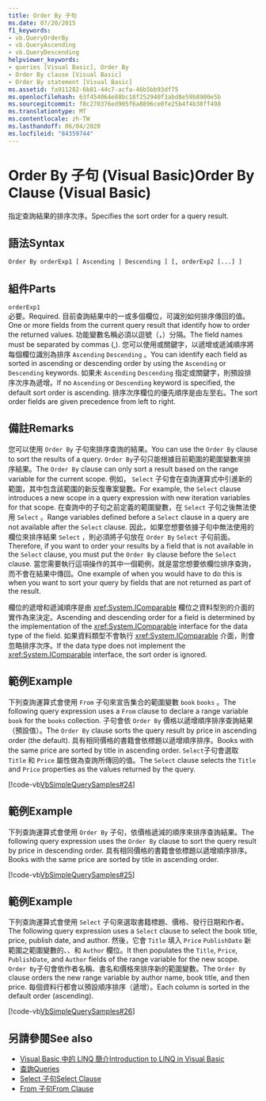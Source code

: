 ```yaml
---
title: Order By 子句
ms.date: 07/20/2015
f1_keywords:
- vb.QueryOrderBy
- vb.QueryAscending
- vb.QueryDescending
helpviewer_keywords:
- queries [Visual Basic], Order By
- Order By clause [Visual Basic]
- Order By statement [Visual Basic]
ms.assetid: fa911282-6b81-44c7-acfa-46b5bb93df75
ms.openlocfilehash: 63f454064e88bc18f252940f3abd8e59b8900e5b
ms.sourcegitcommit: f8c270376ed905f6a8896ce0fe25b4f4b38ff498
ms.translationtype: MT
ms.contentlocale: zh-TW
ms.lasthandoff: 06/04/2020
ms.locfileid: "84359744"
---
```

# <a name="order-by-clause-visual-basic"></a><span data-ttu-id="0f594-102">Order By 子句 (Visual Basic)</span><span class="sxs-lookup"><span data-stu-id="0f594-102">Order By Clause (Visual Basic)</span></span>
<span data-ttu-id="0f594-103">指定查詢結果的排序次序。</span><span class="sxs-lookup"><span data-stu-id="0f594-103">Specifies the sort order for a query result.</span></span>  
  
## <a name="syntax"></a><span data-ttu-id="0f594-104">語法</span><span class="sxs-lookup"><span data-stu-id="0f594-104">Syntax</span></span>  
  
```vb  
Order By orderExp1 [ Ascending | Descending ] [, orderExp2 [...] ]  
```  
  
## <a name="parts"></a><span data-ttu-id="0f594-105">組件</span><span class="sxs-lookup"><span data-stu-id="0f594-105">Parts</span></span>  
 `orderExp1`  
 <span data-ttu-id="0f594-106">必要。</span><span class="sxs-lookup"><span data-stu-id="0f594-106">Required.</span></span> <span data-ttu-id="0f594-107">目前查詢結果中的一或多個欄位，可識別如何排序傳回的值。</span><span class="sxs-lookup"><span data-stu-id="0f594-107">One or more fields from the current query result that identify how to order the returned values.</span></span> <span data-ttu-id="0f594-108">功能變數名稱必須以逗號（，）分隔。</span><span class="sxs-lookup"><span data-stu-id="0f594-108">The field names must be separated by commas (,).</span></span> <span data-ttu-id="0f594-109">您可以使用或關鍵字，以遞增或遞減順序將每個欄位識別為排序 `Ascending` `Descending` 。</span><span class="sxs-lookup"><span data-stu-id="0f594-109">You can identify each field as sorted in ascending or descending order by using the `Ascending` or `Descending` keywords.</span></span> <span data-ttu-id="0f594-110">如果未 `Ascending` `Descending` 指定或關鍵字，則預設排序次序為遞增。</span><span class="sxs-lookup"><span data-stu-id="0f594-110">If no `Ascending` or `Descending` keyword is specified, the default sort order is ascending.</span></span> <span data-ttu-id="0f594-111">排序次序欄位的優先順序是由左至右。</span><span class="sxs-lookup"><span data-stu-id="0f594-111">The sort order fields are given precedence from left to right.</span></span>  
  
## <a name="remarks"></a><span data-ttu-id="0f594-112">備註</span><span class="sxs-lookup"><span data-stu-id="0f594-112">Remarks</span></span>  
 <span data-ttu-id="0f594-113">您可以使用 `Order By` 子句來排序查詢的結果。</span><span class="sxs-lookup"><span data-stu-id="0f594-113">You can use the `Order By` clause to sort the results of a query.</span></span> <span data-ttu-id="0f594-114">`Order By`子句只能根據目前範圍的範圍變數來排序結果。</span><span class="sxs-lookup"><span data-stu-id="0f594-114">The `Order By` clause can only sort a result based on the range variable for the current scope.</span></span> <span data-ttu-id="0f594-115">例如， `Select` 子句會在查詢運算式中引進新的範圍，其中包含該範圍的新反復專案變數。</span><span class="sxs-lookup"><span data-stu-id="0f594-115">For example, the `Select` clause introduces a new scope in a query expression with new iteration variables for that scope.</span></span> <span data-ttu-id="0f594-116">在查詢中的子句之前定義的範圍變數，在 `Select` 子句之後無法使用 `Select` 。</span><span class="sxs-lookup"><span data-stu-id="0f594-116">Range variables defined before a `Select` clause in a query are not available after the `Select` clause.</span></span> <span data-ttu-id="0f594-117">因此，如果您想要依據子句中無法使用的欄位來排序結果 `Select` ，則必須將子句放在 `Order By` `Select` 子句前面。</span><span class="sxs-lookup"><span data-stu-id="0f594-117">Therefore, if you want to order your results by a field that is not available in the `Select` clause, you must put the `Order By` clause before the `Select` clause.</span></span> <span data-ttu-id="0f594-118">當您需要執行這項操作的其中一個範例，就是當您想要依欄位排序查詢，而不會在結果中傳回。</span><span class="sxs-lookup"><span data-stu-id="0f594-118">One example of when you would have to do this is when you want to sort your query by fields that are not returned as part of the result.</span></span>  
  
 <span data-ttu-id="0f594-119">欄位的遞增和遞減順序是由 <xref:System.IComparable> 欄位之資料型別的介面的實作為來決定。</span><span class="sxs-lookup"><span data-stu-id="0f594-119">Ascending and descending order for a field is determined by the implementation of the <xref:System.IComparable> interface for the data type of the field.</span></span> <span data-ttu-id="0f594-120">如果資料類型不會執行 <xref:System.IComparable> 介面，則會忽略排序次序。</span><span class="sxs-lookup"><span data-stu-id="0f594-120">If the data type does not implement the <xref:System.IComparable> interface, the sort order is ignored.</span></span>  
  
## <a name="example"></a><span data-ttu-id="0f594-121">範例</span><span class="sxs-lookup"><span data-stu-id="0f594-121">Example</span></span>  
 <span data-ttu-id="0f594-122">下列查詢運算式會使用 `From` 子句來宣告集合的範圍變數 `book` `books` 。</span><span class="sxs-lookup"><span data-stu-id="0f594-122">The following query expression uses a `From` clause to declare a range variable `book` for the `books` collection.</span></span> <span data-ttu-id="0f594-123">子句會依 `Order By` 價格以遞增順序排序查詢結果（預設值）。</span><span class="sxs-lookup"><span data-stu-id="0f594-123">The `Order By` clause sorts the query result by price in ascending order (the default).</span></span> <span data-ttu-id="0f594-124">具有相同價格的書籍會依標題以遞增順序排序。</span><span class="sxs-lookup"><span data-stu-id="0f594-124">Books with the same price are sorted by title in ascending order.</span></span> <span data-ttu-id="0f594-125">`Select`子句會選取 `Title` 和 `Price` 屬性做為查詢所傳回的值。</span><span class="sxs-lookup"><span data-stu-id="0f594-125">The `Select` clause selects the `Title` and `Price` properties as the values returned by the query.</span></span>  
  
 [!code-vb[VbSimpleQuerySamples#24](~/samples/snippets/visualbasic/VS_Snippets_VBCSharp/VbSimpleQuerySamples/VB/QuerySamples1.vb#24)]  
  
## <a name="example"></a><span data-ttu-id="0f594-126">範例</span><span class="sxs-lookup"><span data-stu-id="0f594-126">Example</span></span>  
 <span data-ttu-id="0f594-127">下列查詢運算式會使用 `Order By` 子句，依價格遞減的順序來排序查詢結果。</span><span class="sxs-lookup"><span data-stu-id="0f594-127">The following query expression uses the `Order By` clause to sort the query result by price in descending order.</span></span> <span data-ttu-id="0f594-128">具有相同價格的書籍會依標題以遞增順序排序。</span><span class="sxs-lookup"><span data-stu-id="0f594-128">Books with the same price are sorted by title in ascending order.</span></span>  
  
 [!code-vb[VbSimpleQuerySamples#25](~/samples/snippets/visualbasic/VS_Snippets_VBCSharp/VbSimpleQuerySamples/VB/QuerySamples1.vb#25)]  
  
## <a name="example"></a><span data-ttu-id="0f594-129">範例</span><span class="sxs-lookup"><span data-stu-id="0f594-129">Example</span></span>  
 <span data-ttu-id="0f594-130">下列查詢運算式會使用 `Select` 子句來選取書籍標題、價格、發行日期和作者。</span><span class="sxs-lookup"><span data-stu-id="0f594-130">The following query expression uses a `Select` clause to select the book title, price, publish date, and author.</span></span> <span data-ttu-id="0f594-131">然後，它會 `Title` 填入 `Price` `PublishDate` 新範圍之範圍變數的、、和 `Author` 欄位。</span><span class="sxs-lookup"><span data-stu-id="0f594-131">It then populates the `Title`, `Price`, `PublishDate`, and `Author` fields of the range variable for the new scope.</span></span> <span data-ttu-id="0f594-132">`Order By`子句會依作者名稱、書名和價格來排序新的範圍變數。</span><span class="sxs-lookup"><span data-stu-id="0f594-132">The `Order By` clause orders the new range variable by author name, book title, and then price.</span></span> <span data-ttu-id="0f594-133">每個資料行都會以預設順序排序（遞增）。</span><span class="sxs-lookup"><span data-stu-id="0f594-133">Each column is sorted in the default order (ascending).</span></span>  
  
 [!code-vb[VbSimpleQuerySamples#26](~/samples/snippets/visualbasic/VS_Snippets_VBCSharp/VbSimpleQuerySamples/VB/QuerySamples1.vb#26)]  
  
## <a name="see-also"></a><span data-ttu-id="0f594-134">另請參閱</span><span class="sxs-lookup"><span data-stu-id="0f594-134">See also</span></span>

- [<span data-ttu-id="0f594-135">Visual Basic 中的 LINQ 簡介</span><span class="sxs-lookup"><span data-stu-id="0f594-135">Introduction to LINQ in Visual Basic</span></span>](../../programming-guide/language-features/linq/introduction-to-linq.md)
- [<span data-ttu-id="0f594-136">查詢</span><span class="sxs-lookup"><span data-stu-id="0f594-136">Queries</span></span>](index.md)
- [<span data-ttu-id="0f594-137">Select 子句</span><span class="sxs-lookup"><span data-stu-id="0f594-137">Select Clause</span></span>](select-clause.md)
- [<span data-ttu-id="0f594-138">From 子句</span><span class="sxs-lookup"><span data-stu-id="0f594-138">From Clause</span></span>](from-clause.md)
